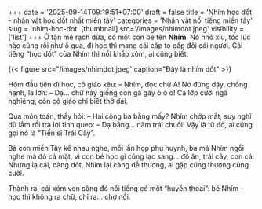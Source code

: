 +++
date = '2025-09-14T09:19:51+07:00'
draft = false
title = 'Nhím học dốt - nhân vật học dốt nhất miền tây'
categories = 'Nhân vật nổi tiếng miền tây'
slug = 'nhim-hoc-dot'
[thumbnail]
    src='/images/nhimdot.jpeg'
    visibility = ['list']
+++
Ở tận mé rạch dừa, có một con bé tên **Nhím**. Nó nhỏ xíu, tóc lúc nào cũng rối như ổ quạ, đi học thì mang cái cặp to gấp đôi cái người. Cái tiếng “học dốt” của Nhím thì nổi khắp xóm, ai cũng biết.

{{< figure src="/images/nhimdot.jpeg' caption="Đây là nhím dốt" >}}

Hôm đầu tiên đi học, cô giáo kêu:
– Nhím, đọc chữ A!
Nó đứng dậy, chống nạnh, la lớn:
– Dạ… chữ này giống con gà gáy ò ó o!
Cả lớp cười ngã nghiêng, còn cô giáo chỉ biết thở dài.

Qua môn toán, thầy hỏi:
– Hai cộng ba bằng mấy?
Nhím chớp mắt, suy nghĩ dữ lắm rồi trả lời tỉnh queo:
– Dạ bằng… năm trái chuối!
Vậy là từ đó, ai cũng gọi nó là “Tiến sĩ Trái Cây”.

Bà con miền Tây kể nhau nghe, mỗi lần họp phụ huynh, ba má Nhím ngồi nghe mà đỏ cả mặt, vì con bé học gì cũng lạc sang… đồ ăn, trái cây, con cá. Nhưng lạ cái, càng dốt, Nhím lại càng dễ thương, ai gặp cũng thương cũng cười.

Thành ra, cái xóm ven sông đó nổi tiếng có một “huyền thoại”: bé Nhím – học thì không ra chữ, chỉ ra… chợ nổi.